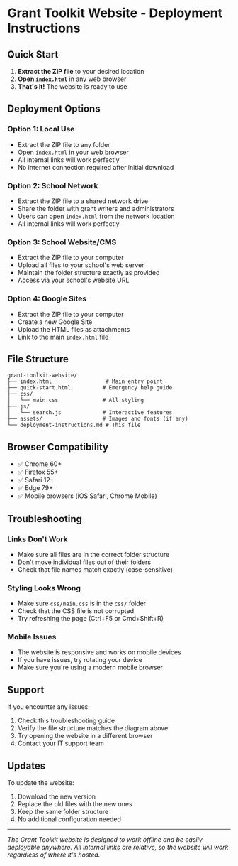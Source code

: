 # Grant Toolkit Website - Deployment Instructions

## Quick Start

1. **Extract the ZIP file** to your desired location
2. **Open `index.html`** in any web browser
3. **That's it!** The website is ready to use

## Deployment Options

### Option 1: Local Use
- Extract the ZIP file to any folder
- Open `index.html` in your web browser
- All internal links will work perfectly
- No internet connection required after initial download

### Option 2: School Network
- Extract the ZIP file to a shared network drive
- Share the folder with grant writers and administrators
- Users can open `index.html` from the network location
- All internal links will work perfectly

### Option 3: School Website/CMS
- Extract the ZIP file to your computer
- Upload all files to your school's web server
- Maintain the folder structure exactly as provided
- Access via your school's website URL

### Option 4: Google Sites
- Extract the ZIP file to your computer
- Create a new Google Site
- Upload the HTML files as attachments
- Link to the main `index.html` file

## File Structure

```
grant-toolkit-website/
├── index.html                 # Main entry point
├── quick-start.html          # Emergency help guide
├── css/
│   └── main.css              # All styling
├── js/
│   └── search.js             # Interactive features
├── assets/                   # Images and fonts (if any)
└── deployment-instructions.md # This file
```

## Browser Compatibility

- ✅ Chrome 60+
- ✅ Firefox 55+
- ✅ Safari 12+
- ✅ Edge 79+
- ✅ Mobile browsers (iOS Safari, Chrome Mobile)

## Troubleshooting

### Links Don't Work
- Make sure all files are in the correct folder structure
- Don't move individual files out of their folders
- Check that file names match exactly (case-sensitive)

### Styling Looks Wrong
- Make sure `css/main.css` is in the `css/` folder
- Check that the CSS file is not corrupted
- Try refreshing the page (Ctrl+F5 or Cmd+Shift+R)

### Mobile Issues
- The website is responsive and works on mobile devices
- If you have issues, try rotating your device
- Make sure you're using a modern mobile browser

## Support

If you encounter any issues:
1. Check this troubleshooting guide
2. Verify the file structure matches the diagram above
3. Try opening the website in a different browser
4. Contact your IT support team

## Updates

To update the website:
1. Download the new version
2. Replace the old files with the new ones
3. Keep the same folder structure
4. No additional configuration needed

---

*The Grant Toolkit website is designed to work offline and be easily deployable anywhere. All internal links are relative, so the website will work regardless of where it's hosted.*
